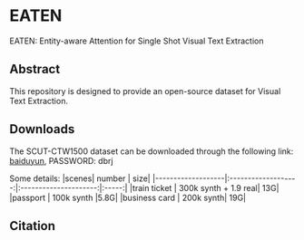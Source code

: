 # EATEN
EATEN: Entity-aware Attention for Single Shot Visual Text Extraction

## Abstract
This repository is designed to provide an open-source dataset for Visual Text Extraction.

## Downloads
The SCUT-CTW1500 dataset can be downloaded through the following link:
[baiduyun](https://pan.baidu.com/s/1B_1KCQRBmd0xS5R_OHuxPA), PASSWORD: dbrj

Some details:
|scenes| number | size|
|-------------------|:-------------------:|:---------------------:|:-----:|
|train ticket | 300k synth + 1.9 real| 13G|
|passport | 100k synth |5.8G|
|business card | 200k synth| 19G|


## Citation
